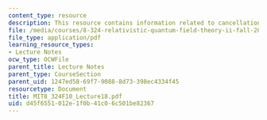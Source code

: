 ```yaml
---
content_type: resource
description: This resource contains information related to cancellation of divergences.
file: /media/courses/8-324-relativistic-quantum-field-theory-ii-fall-2010/d45f6551012e1f0b41c06c501be82367_MIT8_324F10_Lecture18.pdf
file_type: application/pdf
learning_resource_types:
- Lecture Notes
ocw_type: OCWFile
parent_title: Lecture Notes
parent_type: CourseSection
parent_uid: 1247ed58-69f7-9088-8d73-398ec4334f45
resourcetype: Document
title: MIT8_324F10_Lecture18.pdf
uid: d45f6551-012e-1f0b-41c0-6c501be82367
---
```

